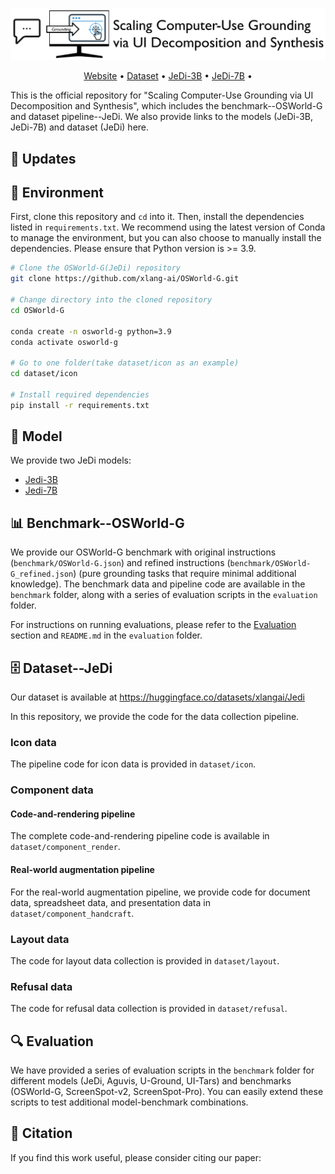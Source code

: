 <p align="center">
  <img src="readme-images/banner.png" alt="Banner">
</p>

<p align="center">
  <a href="https://osworld-grounding.github.io/">Website</a> •
  <!-- <a href="https://arxiv.org/abs/2404.07972">Paper</a> • -->
  <a href="https://huggingface.co/datasets/xlangai/Jedi">Dataset</a> •
  <a href="https://huggingface.co/xlangai/Jedi-3B-1080p">JeDi-3B</a> •
  <a href="https://huggingface.co/xlangai/Jedi-7B-1080p">JeDi-7B</a> •
  <!-- <a href="https://huggingface.co/xlangai/Jedi-7B-1080p">Benchmark [TODO]</a> -->
</p>

<!-- <p align="center">
    <a href="https://img.shields.io/badge/PRs-Welcome-red">
        <img src="https://img.shields.io/badge/PRs-Welcome-red">
    </a>
    <a href="https://img.shields.io/github/last-commit/xlang-ai/OSWorld-G?color=green">
        <img src="https://img.shields.io/github/last-commit/xlang-ai/OSWorld-G?color=green">
    </a>
    <a href="https://opensource.org/licenses/Apache-2.0">
        <img src="https://img.shields.io/badge/License-Apache%202.0-blue.svg">
    </a>
    <a href="https://badge.fury.io/py/desktop-env">
        <img src="https://badge.fury.io/py/desktop-env.svg">
    </a>
    <a href="https://pepy.tech/project/desktop-env">
        <img src="https://static.pepy.tech/badge/desktop-env">
    </a>
    <br/>
</p> -->

This is the official repository for "Scaling Computer-Use Grounding via UI Decomposition and Synthesis", which includes the benchmark--OSWorld-G and dataset pipeline--JeDi. We also provide links to the models (JeDi-3B, JeDi-7B) and dataset (JeDi) here.

## 📢 Updates
<!-- - 2025-05-04: Initial release of this README. -->

## 💾 Environment
First, clone this repository and `cd` into it. Then, install the dependencies listed in `requirements.txt`. We recommend using the latest version of Conda to manage the environment, but you can also choose to manually install the dependencies. Please ensure that Python version is >= 3.9.
```bash
# Clone the OSWorld-G(JeDi) repository
git clone https://github.com/xlang-ai/OSWorld-G.git

# Change directory into the cloned repository
cd OSWorld-G

conda create -n osworld-g python=3.9
conda activate osworld-g

# Go to one folder(take dataset/icon as an example)
cd dataset/icon

# Install required dependencies
pip install -r requirements.txt
```

## 🤖 Model

We provide two JeDi models:
- [Jedi-3B](https://huggingface.co/xlangai/Jedi-3B-1080p)
- [Jedi-7B](https://huggingface.co/xlangai/Jedi-7B-1080p)

## 📊 Benchmark--OSWorld-G

We provide our OSWorld-G benchmark with original instructions (`benchmark/OSWorld-G.json`) and refined instructions (`benchmark/OSWorld-G_refined.json`) (pure grounding tasks that require minimal additional knowledge). The benchmark data and pipeline code are available in the `benchmark` folder, along with a series of evaluation scripts in the `evaluation` folder.

For instructions on running evaluations, please refer to the [Evaluation](#-evaluation) section and `README.md` in the `evaluation` folder.

## 🗄️ Dataset--JeDi

Our dataset is available at https://huggingface.co/datasets/xlangai/Jedi

In this repository, we provide the code for the data collection pipeline.

### Icon data

The pipeline code for icon data is provided in `dataset/icon`.

### Component data

#### Code-and-rendering pipeline

The complete code-and-rendering pipeline code is available in `dataset/component_render`.

#### Real-world augmentation pipeline

For the real-world augmentation pipeline, we provide code for document data, spreadsheet data, and presentation data in `dataset/component_handcraft`.

### Layout data

The code for layout data collection is provided in `dataset/layout`.

### Refusal data

The code for refusal data collection is provided in `dataset/refusal`.

## 🔍 Evaluation

We have provided a series of evaluation scripts in the `benchmark` folder for different models (JeDi, Aguvis, U-Ground, UI-Tars) and benchmarks (OSWorld-G, ScreenSpot-v2, ScreenSpot-Pro). You can easily extend these scripts to test additional model-benchmark combinations.

<!-- ## ❓ FAQ
TODO -->

## 📄 Citation
If you find this work useful, please consider citing our paper:
<!-- TODO -->
